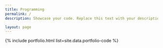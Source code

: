 ```yaml
---
title: Programming
permalink: /
description: Showcase your code. Replace this text with your description.

layout: page
---
```


{% include portfolio.html list=site.data.portfolio-code %}